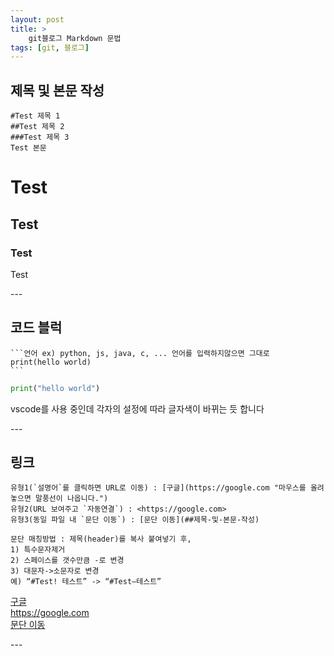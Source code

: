 ```yaml
---
layout: post
title: >
    git블로그 Markdown 문법 
tags: [git, 블로그]
---
```



## 제목 및 본문 작성
    #Test 제목 1
    ##Test 제목 2
    ###Test 제목 3
    Test 본문
# Test
## Test
### Test
Test

<p>
<p>
---
<p>
<p>

## 코드 블럭
    ```언어 ex) python, js, java, c, ... 언어를 입력하지않으면 그대로
    print(hello world)
    ```  
```python
print("hello world")
```  
vscode를 사용 중인데 각자의 설정에 따라 글자색이 바뀌는 듯 합니다

<p>
<p>
---
<p>
<p>

## 링크
    유형1(`설명어`를 클릭하면 URL로 이동) : [구글](https://google.com "마우스를 올려놓으면 말풍선이 나옵니다.")  
    유형2(URL 보여주고 `자동연결`) : <https://google.com>  
    유형3(동일 파일 내 `문단 이동`) : [문단 이동](##제목-및-본문-작성)
    
    문단 매칭방법 : 제목(header)를 복사 붙여넣기 후,
    1) 특수문자제거
    2) 스페이스를 갯수만큼 -로 변경
    3) 대문자->소문자로 변경
    예) “#Test! 테스트” -> “#Test–테스트”  

[구글](https://google.com "마우스를 올려놓으면 말풍선이 나옵니다.")  
<https://google.com>  
[문단 이동](##제목-및-본문-작성)  

<p>
<p>
---
<p>
<p>
